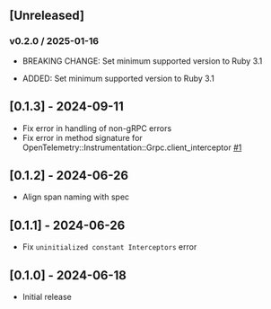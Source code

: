 ## [Unreleased]

### v0.2.0 / 2025-01-16

* BREAKING CHANGE: Set minimum supported version to Ruby 3.1

* ADDED: Set minimum supported version to Ruby 3.1

## [0.1.3] - 2024-09-11

- Fix error in handling of non-gRPC errors
- Fix error in method signature for OpenTelemetry::Instrumentation::Grpc.client_interceptor [#1](https://github.com/hibachrach/opentelemetry-instrumentation-grpc/pull/1)

## [0.1.2] - 2024-06-26

- Align span naming with spec

## [0.1.1] - 2024-06-26

- Fix `uninitialized constant Interceptors` error

## [0.1.0] - 2024-06-18

- Initial release
